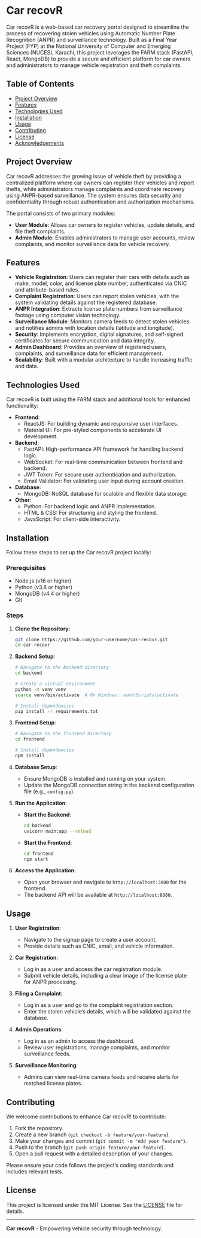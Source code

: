 # Car recovR

Car recovR is a web-based car recovery portal designed to streamline the process of recovering stolen vehicles using Automatic Number Plate Recognition (ANPR) and surveillance technology. Built as a Final Year Project (FYP) at the National University of Computer and Emerging Sciences (NUCES), Karachi, this project leverages the FARM stack (FastAPI, React, MongoDB) to provide a secure and efficient platform for car owners and administrators to manage vehicle registration and theft complaints.

## Table of Contents

- [Project Overview](#project-overview)
- [Features](#features)
- [Technologies Used](#technologies-used)
- [Installation](#installation)
- [Usage](#usage)
- [Contributing](#contributing)
- [License](#license)
- [Acknowledgements](#acknowledgements)

## Project Overview

Car recovR addresses the growing issue of vehicle theft by providing a centralized platform where car owners can register their vehicles and report thefts, while administrators manage complaints and coordinate recovery using ANPR-based surveillance. The system ensures data security and confidentiality through robust authentication and authorization mechanisms.

The portal consists of two primary modules:

- **User Module**: Allows car owners to register vehicles, update details, and file theft complaints.
- **Admin Module**: Enables administrators to manage user accounts, review complaints, and monitor surveillance data for vehicle recovery.

## Features

- **Vehicle Registration**: Users can register their cars with details such as make, model, color, and license plate number, authenticated via CNIC and attribute-based rules.
- **Complaint Registration**: Users can report stolen vehicles, with the system validating details against the registered database.
- **ANPR Integration**: Extracts license plate numbers from surveillance footage using computer vision technology.
- **Surveillance Module**: Monitors camera feeds to detect stolen vehicles and notifies admins with location details (latitude and longitude).
- **Security**: Implements encryption, digital signatures, and self-signed certificates for secure communication and data integrity.
- **Admin Dashboard**: Provides an overview of registered users, complaints, and surveillance data for efficient management.
- **Scalability**: Built with a modular architecture to handle increasing traffic and data.

## Technologies Used

Car recovR is built using the FARM stack and additional tools for enhanced functionality:

- **Frontend**:
  - ReactJS: For building dynamic and responsive user interfaces.
  - Material UI: For pre-styled components to accelerate UI development.
- **Backend**:
  - FastAPI: High-performance API framework for handling backend logic.
  - WebSocket: For real-time communication between frontend and backend.
  - JWT Token: For secure user authentication and authorization.
  - Email Validator: For validating user input during account creation.
- **Database**:
  - MongoDB: NoSQL database for scalable and flexible data storage.
- **Other**:
  - Python: For backend logic and ANPR implementation.
  - HTML & CSS: For structuring and styling the frontend.
  - JavaScript: For client-side interactivity.

## Installation

Follow these steps to set up the Car recovR project locally:

### Prerequisites

- Node.js (v16 or higher)
- Python (v3.8 or higher)
- MongoDB (v4.4 or higher)
- Git

### Steps

1. **Clone the Repository**:

   ```bash
   git clone https://github.com/your-username/car-recovr.git
   cd car-recovr
   ```

2. **Backend Setup**:

   ```bash
   # Navigate to the backend directory
   cd backend

   # Create a virtual environment
   python -m venv venv
   source venv/bin/activate  # On Windows: venv\Scripts\activate

   # Install dependencies
   pip install -r requirements.txt
   ```

3. **Frontend Setup**:

   ```bash
   # Navigate to the frontend directory
   cd frontend

   # Install dependencies
   npm install
   ```

4. **Database Setup**:

   - Ensure MongoDB is installed and running on your system.
   - Update the MongoDB connection string in the backend configuration file (e.g., `config.py`).

5. **Run the Application**:

   - **Start the Backend**:
     ```bash
     cd backend
     uvicorn main:app --reload
     ```
   - **Start the Frontend**:
     ```bash
     cd frontend
     npm start
     ```

6. **Access the Application**:
   - Open your browser and navigate to `http://localhost:3000` for the frontend.
   - The backend API will be available at `http://localhost:8000`.

## Usage

1. **User Registration**:

   - Navigate to the signup page to create a user account.
   - Provide details such as CNIC, email, and vehicle information.

2. **Car Registration**:

   - Log in as a user and access the car registration module.
   - Submit vehicle details, including a clear image of the license plate for ANPR processing.

3. **Filing a Complaint**:

   - Log in as a user and go to the complaint registration section.
   - Enter the stolen vehicle’s details, which will be validated against the database.

4. **Admin Operations**:

   - Log in as an admin to access the dashboard.
   - Review user registrations, manage complaints, and monitor surveillance feeds.

5. **Surveillance Monitoring**:
   - Admins can view real-time camera feeds and receive alerts for matched license plates.

## Contributing

We welcome contributions to enhance Car recovR! to contribute:

1. Fork the repository.
2. Create a new branch (`git checkout -b feature/your-feature`).
3. Make your changes and commit (`git commit -m "Add your feature"`).
4. Push to the branch (`git push origin feature/your-feature`).
5. Open a pull request with a detailed description of your changes.

Please ensure your code follows the project’s coding standards and includes relevant tests.

## License

This project is licensed under the MIT License. See the [LICENSE](LICENSE) file for details.


---

**Car recovR** - Empowering vehicle security through technology.
